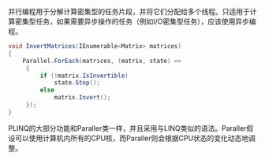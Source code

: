 并行编程用于分解计算密集型的任务片段，并将它们分配给多个线程。只适用于计算密集型任务，如果需要异步操作的任务（例如I/O密集型任务），应该使用异步编程。

```c#
void InvertMatrices(IEnumerable<Matrix> matrices)
{
    Parallel.ForEach(matrices, (matrix, state) =>
     {
         if (!matrix.IsInvertible)
             state.Stop();
         else
             matrix.Invert();
     });
}
```

PLINQ的大部分功能和Paraller类一样，并且采用与LINQ类似的语法。Paraller假设可以使用计算机内所有的CPU核，而Paraller则会根据CPU状态的变化动态地调整。